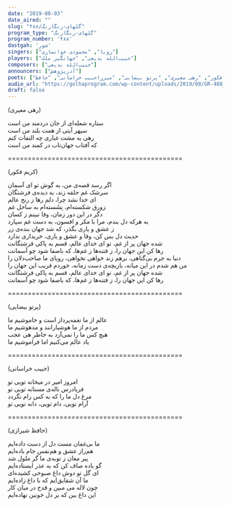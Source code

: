 ```yaml
---
date: "2019-08-03"
date_aired: ""
slug: "گلهای-رنگارنگ/۴۸۸"
program_type: "گلهای-رنگارنگ"
program_number: '۴۸۸'
dastgah: 'شور'
singers: ["رویا", "محمودی خوانساری"]
players: ["حبیب‌الله بدیعی", "جهانگیر ملک"]
composers: ["حبیب‌الله بدیعی"]
announcers: ["آذرپژوهش"]
poets: ["کریم فکور", "رهی معیری", "پرتو بیضایی", "میرزاحبیب خراسانی", "حافظ"]
audio_url: "https://golhaprogram.com/wp-content/uploads/2019/08/GR-488_Roya_Khansari_Badeeie.mp3"
draft: false
---
```


(رهی معیری)  

ستاره شعله‌ای از جان دردمند من است  
سپهر آیتی از همت بلند من است  
رهی به مشت غباری چه التفات كنم  
كه آفتاب جهان‌تاب در كمند من است  

============================================  

(کریم فکور)  

اگر رسد قصه‌ی من، به گوش تو ای آسمان  
سرشک غم حلقه زند، به دیده‌ی فرشتگان  
ای خدا نشد چرا، دلم رها ز رنج عالم  
زورق شکسته‌ام، نِشَسته‌ام به ساحل غم  
دگر در این دور زمان، وفا نبینم ز كسان  
به هركه دل بندم، مرا با مكر و افسون، به دست غم سپارد  
ز عشق و یاری بگذر، که شد جهان بنده‌ی زر  
حدیث دل بس کن، وفا و عشق و یاری، خریداری ندارد  
شده جهان پر از غم، تو ای خدای عالم، قسم به پاکی فرشتگانت  
رها کن این جهان را، ز فتنه‌ها ز غم‌ها، که باصفا شود چو آسمانت  
دنیا به جرم بی‌گناهی، برهم زند خواهی نخواهی، رویای ما صاحب‌دلان را  
من هم شدم در این میانه، بازیچه‌ی دست زمانه، خوردم فریب این جهان را  
شده جهان پر از غم، تو ای خدای عالم، قسم به پاکی فرشتگانت  
رها كن این جهان را، ز فتنه‌ها ز غم‌ها، که باصفا شود چو آسمانت  

============================================  

(پرتو بیضایی)  

عالم از ما نغمه‌پرداز است و خاموشیم ما  
مردم از ما هوشیارانند و مدهوشیم ما  
هیچ کس ما را نمی‌آرد به خاطر هی عجب  
یاد عالم می‌کنیم اما فراموشیم ما  

============================================  

(حبیب خراسانی)  

امروز امیر در میخانه تویی تو  
فریادرس ناله‌ی مستانه تویی تو  
مرغ دل ما را كه به كس رام نگردد  
آرام تویی، دام تویی، دانه تویی تو  

============================================  

(حافظ شیرازی)  

ما بی‌غمان مست دل از دست داده‌ایم  
هم‌راز عشق و هم‌نفس جام باده‌ایم  
پیر مغان ز توبه‌ی ما گر ملول شد  
گو باده صاف کن که به عذر ایستاده‌ایم  
ای گل تو دوش داغ صبوحی کشیده‌ای  
ما آن شقایق‌ایم كه با داغ زاده‌ایم  
چون لاله می مبین و قدح در میان کار  
این داغ بین که بر دل خونین نهاده‌ایم  
